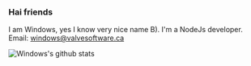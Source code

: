 ### Hai friends
<!--
**WindowsCmd/Windowscmd** is a ✨ _special_ ✨ repository because its `README.md` (this file) appears on your GitHub profile.

Here are some ideas to get you started:

- 🔭 I’m currently working on ...
- 🌱 I’m currently learning ...
- 👯 I’m looking to collaborate on ...
- 🤔 I’m looking for help with ...
- 💬 Ask me about ...
- 📫 How to reach me: ...
- 😄 Pronouns: ...
- ⚡ Fun fact: ...
-->

I am Windows, yes I know very nice name B). I'm a NodeJs developer. Email: windows@valvesoftware.ca

![Windows's github stats](https://github-readme-stats.vercel.app/api?username=windowscmd&show_icons=true&theme=synthwave&count_private=true)
